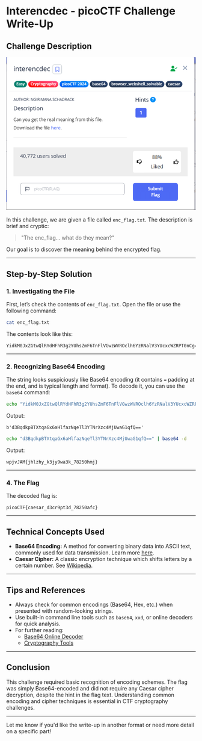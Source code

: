 # Interencdec - picoCTF Challenge Write-Up

## Challenge Description

![Challenge Screenshot](chall.png)

In this challenge, we are given a file called `enc_flag.txt`. The description is brief and cryptic:
> "The enc_flag... what do they mean?"

Our goal is to discover the meaning behind the encrypted flag.

---

## Step-by-Step Solution

### 1. Investigating the File

First, let’s check the contents of `enc_flag.txt`. Open the file or use the following command:
```bash
cat enc_flag.txt
```
The contents look like this:
```
YidkM0JxZGtwQlRYdHFhR3g2YUhsZmF6TnFlVGwzWVROclh6YzRNalV3YUcxcWZRPT0nCg==
```

---

### 2. Recognizing Base64 Encoding

The string looks suspiciously like Base64 encoding (it contains `=` padding at the end, and is typical length and format).
To decode it, you can use the `base64` command:
```bash
echo "YidkM0JxZGtwQlRYdHFhR3g2YUhsZmF6TnFlVGwzWVROclh6YzRNalV3YUcxcWZRPT0nCg==" | base64 -d
```
Output:
```
b'd3BqdkpBTXtqaGx6aHlfazNqeTl3YTNrXzc4MjUwaG1qfQ=='
```

```bash
echo "d3BqdkpBTXtqaGx6aHlfazNqeTl3YTNrXzc4MjUwaG1qfQ==" | base64 -d
```
Output:
```
wpjvJAM{jhlzhy_k3jy9wa3k_78250hmj}
```
---

### 4. The Flag

The decoded flag is:
```
picoCTF{caesar_d3cr9pt3d_78250afc}
```

---

## Technical Concepts Used

- **Base64 Encoding:** A method for converting binary data into ASCII text, commonly used for data transmission. Learn more [here](https://en.wikipedia.org/wiki/Base64).
- **Caesar Cipher:** A classic encryption technique which shifts letters by a certain number. See [Wikipedia](https://en.wikipedia.org/wiki/Caesar_cipher).

---

## Tips and References

- Always check for common encodings (Base64, Hex, etc.) when presented with random-looking strings.
- Use built-in command line tools such as `base64`, `xxd`, or online decoders for quick analysis.
- For further reading:
  - [Base64 Online Decoder](https://www.base64decode.org/)
  - [Cryptography Tools](https://gchq.github.io/CyberChef/)

---

## Conclusion

This challenge required basic recognition of encoding schemes. The flag was simply Base64-encoded and did not require any Caesar cipher decryption, despite the hint in the flag text. Understanding common encoding and cipher techniques is essential in CTF cryptography challenges.

---

Let me know if you'd like the write-up in another format or need more detail on a specific part!
